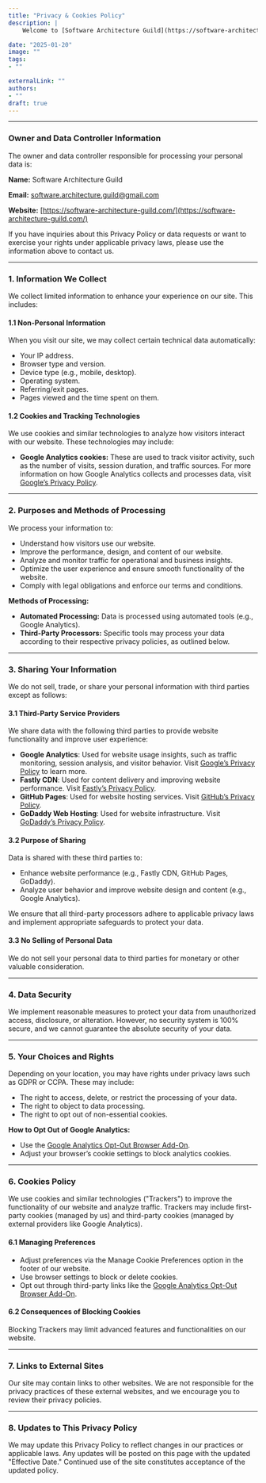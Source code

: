 ```yaml
---
title: "Privacy & Cookies Policy"
description: |
    Welcome to [Software Architecture Guild](https://software-architecture-guild.com/) ("we," "our," or "us"). Your privacy is important to us, and we are committed to safeguarding your personal information. This Privacy Policy explains how we collect, use, and protect your information when you visit our website.

date: "2025-01-20"
image: ""              
tags:                   
- ""

externalLink: ""        
authors:
- ""
draft: true
---
```

---

### Owner and Data Controller Information

The owner and data controller responsible for processing your personal data is:

**Name:** Software Architecture Guild

**Email:** [software.architecture.guild@gmail.com](mailto:software.architecture.guild@gmail.com)

**Website:** [https://software-architecture-guild.com/](https://software-architecture-guild.com/)

If you have inquiries about this Privacy Policy or data requests or want to exercise your rights under applicable privacy laws, please use the information above to contact us.

---

### 1. Information We Collect

We collect limited information to enhance your experience on our site. This includes:

#### 1.1 Non-Personal Information

When you visit our site, we may collect certain technical data automatically:

* Your IP address.
* Browser type and version.
* Device type (e.g., mobile, desktop).
* Operating system.
* Referring/exit pages.
* Pages viewed and the time spent on them.

#### 1.2 Cookies and Tracking Technologies

We use cookies and similar technologies to analyze how visitors interact with our website. These technologies may include:

* **Google Analytics cookies:** These are used to track visitor activity, such as the number of visits, session duration, and traffic sources.
  For more information on how Google Analytics collects and processes data, visit [Google’s Privacy Policy](https://policies.google.com/privacy).

---

### 2. Purposes and Methods of Processing

We process your information to:

* Understand how visitors use our website.
* Improve the performance, design, and content of our website.
* Analyze and monitor traffic for operational and business insights.
* Optimize the user experience and ensure smooth functionality of the website.
* Comply with legal obligations and enforce our terms and conditions.

**Methods of Processing:**

* **Automated Processing:** Data is processed using automated tools (e.g., Google Analytics).
* **Third-Party Processors:** Specific tools may process your data according to their respective privacy policies, as outlined below.

---

### 3. Sharing Your Information

We do not sell, trade, or share your personal information with third parties except as follows:

#### 3.1 Third-Party Service Providers

We share data with the following third parties to provide website functionality and improve user experience:

* **Google Analytics**: Used for website usage insights, such as traffic monitoring, session analysis, and visitor behavior. Visit [Google’s Privacy Policy](https://policies.google.com/privacy) to learn more.
* **Fastly CDN**: Used for content delivery and improving website performance. Visit [Fastly’s Privacy Policy](https://www.fastly.com/privacy).
* **GitHub Pages**: Used for website hosting services. Visit [GitHub’s Privacy Policy](https://docs.github.com/en/site-policy/privacy-policies/github-privacy-statement).
* **GoDaddy Web Hosting**: Used for website infrastructure. Visit [GoDaddy’s Privacy Policy](https://www.godaddy.com/legal/agreements/privacy-policy).

#### 3.2 Purpose of Sharing

Data is shared with these third parties to:

* Enhance website performance (e.g., Fastly CDN, GitHub Pages, GoDaddy).
* Analyze user behavior and improve website design and content (e.g., Google Analytics).

We ensure that all third-party processors adhere to applicable privacy laws and implement appropriate safeguards to protect your data.

#### 3.3 No Selling of Personal Data

We do not sell your personal data to third parties for monetary or other valuable consideration.

---

### 4. Data Security

We implement reasonable measures to protect your data from unauthorized access, disclosure, or alteration. However, no security system is 100% secure, and we cannot guarantee the absolute security of your data.

---

### 5. Your Choices and Rights

Depending on your location, you may have rights under privacy laws such as GDPR or CCPA. These may include:

* The right to access, delete, or restrict the processing of your data.
* The right to object to data processing.
* The right to opt out of non-essential cookies.

**How to Opt Out of Google Analytics:**

* Use the [Google Analytics Opt-Out Browser Add-On](https://tools.google.com/dlpage/gaoptout).
* Adjust your browser’s cookie settings to block analytics cookies.

---

### 6. Cookies Policy

We use cookies and similar technologies ("Trackers") to improve the functionality of our website and analyze traffic. Trackers may include first-party cookies (managed by us) and third-party cookies (managed by external providers like Google Analytics).

#### 6.1 Managing Preferences

* Adjust preferences via the Manage Cookie Preferences option in the footer of our website.
* Use browser settings to block or delete cookies.
* Opt out through third-party links like the [Google Analytics Opt-Out Browser Add-On](https://tools.google.com/dlpage/gaoptout).

#### 6.2 Consequences of Blocking Cookies

Blocking Trackers may limit advanced features and functionalities on our website.

---

### 7. Links to External Sites

Our site may contain links to other websites. We are not responsible for the privacy practices of these external websites, and we encourage you to review their privacy policies.

---

### 8. Updates to This Privacy Policy

We may update this Privacy Policy to reflect changes in our practices or applicable laws. Any updates will be posted on this page with the updated "Effective Date." Continued use of the site constitutes acceptance of the updated policy.

